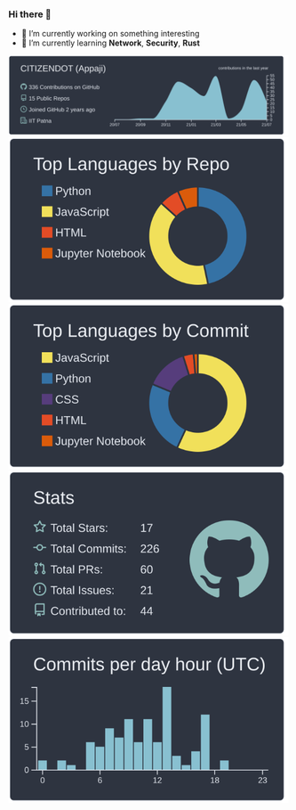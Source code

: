 ### Hi there 👋

- 🔭 I’m currently working on something interesting
- 🌱 I’m currently learning **Network**, **Security**, **Rust**

[![](https://raw.githubusercontent.com/CITIZENDOT/CITIZENDOT/master/profile-summary-card-output/nord_dark/0-profile-details.svg)](https://github.com/CITIZENDOT/CITIZENDOT/blob/master/profile-summary-card-output/nord_dark/0-profile-details.svg)
[![](https://raw.githubusercontent.com/CITIZENDOT/CITIZENDOT/master/profile-summary-card-output/nord_dark/1-repos-per-language.svg)](https://github.com/CITIZENDOT/CITIZENDOT/blob/master/profile-summary-card-output/nord_dark/1-repos-per-language.svg)
[![](https://raw.githubusercontent.com/CITIZENDOT/CITIZENDOT/master/profile-summary-card-output/nord_dark/2-most-commit-language.svg)](https://github.com/CITIZENDOT/CITIZENDOT/blob/master/profile-summary-card-output/nord_dark/2-most-commit-language.svg)
[![](https://raw.githubusercontent.com/CITIZENDOT/CITIZENDOT/master/profile-summary-card-output/nord_dark/3-stats.svg)](https://github.com/CITIZENDOT/CITIZENDOT/blob/master/profile-summary-card-output/nord_dark/3-stats.svg)
[![](https://raw.githubusercontent.com/CITIZENDOT/CITIZENDOT/master/profile-summary-card-output/nord_dark/4-productive-time.svg)](https://github.com/CITIZENDOT/CITIZENDOT/blob/master/profile-summary-card-output/nord_dark/4-productive-time.svg)
